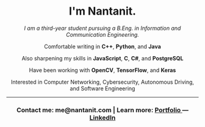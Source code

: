 <head>
  <h1 align="center">I'm Nantanit.</h1>
</head>

<p align="center">
  <i>I am a third-year student pursuing a B.Eng. in Information and Communication Engineering.</i>
</p>

<p align="center">
  Comfortable writing in <b>C++</b>, <b>Python</b>, and <b>Java</b>
</p>

<p align="center">
  Also sharpening my skills in <b>JavaScript</b>, <b>C</b>, <b>C#</b>, and <b>PostgreSQL</b>
</p>

<p align="center">
  Have been working with <b>OpenCV</b>, <b>TensorFlow</b>, and <b>Keras</b>
</p>

<p align="center">
  Interested in Computer Networking, Cybersecurity, Autonomous Driving, and Software Engineering
</p>

---

<h3 align="center">
  <b>
    Contact me: me@nantanit.com | Learn more: 
    <a href=http://nantan.it>
      Portfolio
    </a> — 
    <a href=https://www.linkedin.com/in/nantanit>
      LinkedIn
    </a>
  </b>
</h3>
